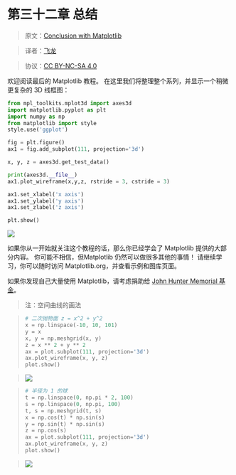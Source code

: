 # 第三十二章 总结

> 原文：[Conclusion with Matplotlib](https://pythonprogramming.net/conclusion-matplotlib-tutorial/)

> 译者：[飞龙](https://github.com/)

> 协议：[CC BY-NC-SA 4.0](http://creativecommons.org/licenses/by-nc-sa/4.0/)

欢迎阅读最后的 Matplotlib 教程。 在这里我们将整理整个系列，并显示一个稍微更复杂的 3D 线框图：

```py
from mpl_toolkits.mplot3d import axes3d
import matplotlib.pyplot as plt
import numpy as np
from matplotlib import style
style.use('ggplot')

fig = plt.figure()
ax1 = fig.add_subplot(111, projection='3d')

x, y, z = axes3d.get_test_data()

print(axes3d.__file__)
ax1.plot_wireframe(x,y,z, rstride = 3, cstride = 3)

ax1.set_xlabel('x axis')
ax1.set_ylabel('y axis')
ax1.set_zlabel('z axis')

plt.show()
```

![](https://pythonprogramming.net/static/images/matplotlib/matplotlib-3d-graph-wire_frame-tutorial.png)


如果你从一开始就关注这个教程的话，那么你已经学会了 Matplotlib 提供的大部分内容。 你可能不相信，但Matplotlib 仍然可以做很多其他的事情！ 请继续学习，你可以随时访问 Matplotlib.org，并查看示例和图库页面。

如果你发现自己大量使用 Matplotlib，请考虑捐助给 [John Hunter Memorial 基金](http://numfocus.org/news/2012/08/28/johnhunter/)。

> 注：空间曲线的画法

> ```py
> # 二次抛物面 z = x^2 + y^2
> x = np.linspace(-10, 10, 101)
> y = x
> x, y = np.meshgrid(x, y)
> z = x ** 2 + y ** 2
> ax = plot.subplot(111, projection='3d')
> ax.plot_wireframe(x, y, z)
> plot.show()
> ```

> ![](http://upload-images.jianshu.io/upload_images/118142-c9f07724a4639d94.png)

> ```py
> # 半径为 1 的球
> t = np.linspace(0, np.pi * 2, 100)
> s = np.linspace(0, np.pi, 100)
> t, s = np.meshgrid(t, s)
> x = np.cos(t) * np.sin(s)
> y = np.sin(t) * np.sin(s)
> z = np.cos(s)
> ax = plot.subplot(111, projection='3d')
> ax.plot_wireframe(x, y, z)
> plot.show()
> ```

> ![](http://upload-images.jianshu.io/upload_images/118142-de70433e1947688e.png)
